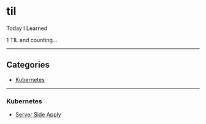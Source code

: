 # til

Today I Learned

1 TIL and counting...

---

## Categories

* [Kubernetes](#kubernetes)

---

### Kubernetes

* [Server Side Apply](kubernetes/server-side-apply.md)
